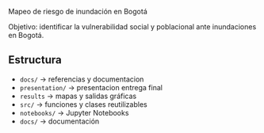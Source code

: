 Mapeo de riesgo de inundación en Bogotá 

Objetivo: identificar la vulnerabilidad social y poblacional ante inundaciones en Bogotá. 

## Estructura
- `docs/`           → referencias y documentacion 
- `presentation/`   → presentacion entrega final  
- `results`         → mapas y salidas gráficas
- `src/`            → funciones y clases reutilizables 
- `notebooks/`      → Jupyter Notebooks   
- `docs/`           → documentación
